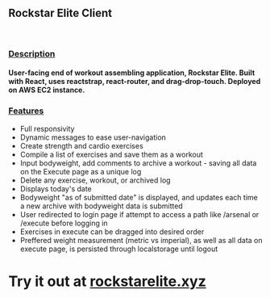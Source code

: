 <h2>Rockstar Elite Client</h2><br>
<h3><u>Description</u></h3>
<h4>User-facing end of workout assembling application, Rockstar Elite. Built with React, uses reactstrap, react-router, and drag-drop-touch. Deployed on AWS EC2 instance.</h4>
<h3><u>Features</u></h3>
<ul>
  <li>Full responsivity</li>
  <li>Dynamic messages to ease user-navigation</li>
  <li>Create strength and cardio exercises</li>
  <li>Compile a list of exercises and save them as a workout</li>
  <li>Input bodyweight, add comments to archive a workout - saving all data on the Execute page as a unique log</li>
  <li>Delete any exercise, workout, or archived log</li>
  <li>Displays today's date</li>
  <li>Bodyweight "as of submitted date" is displayed, and updates each time a new archive with bodyweight data is submitted</li>
  <li>User redirected to login page if attempt to access a path like /arsenal or /execute before logging in</li>
  <li>Exercises in execute can be dragged into desired order</li>
  <li>Preffered weight measurement (metric vs imperial), as well as all data on execute page, is persisted through localstorage until logout</li>
</ul>

<h1>Try it out at <a href="https://rockstarelite.xyz" target="_blank">rockstarelite.xyz</a></h1>
